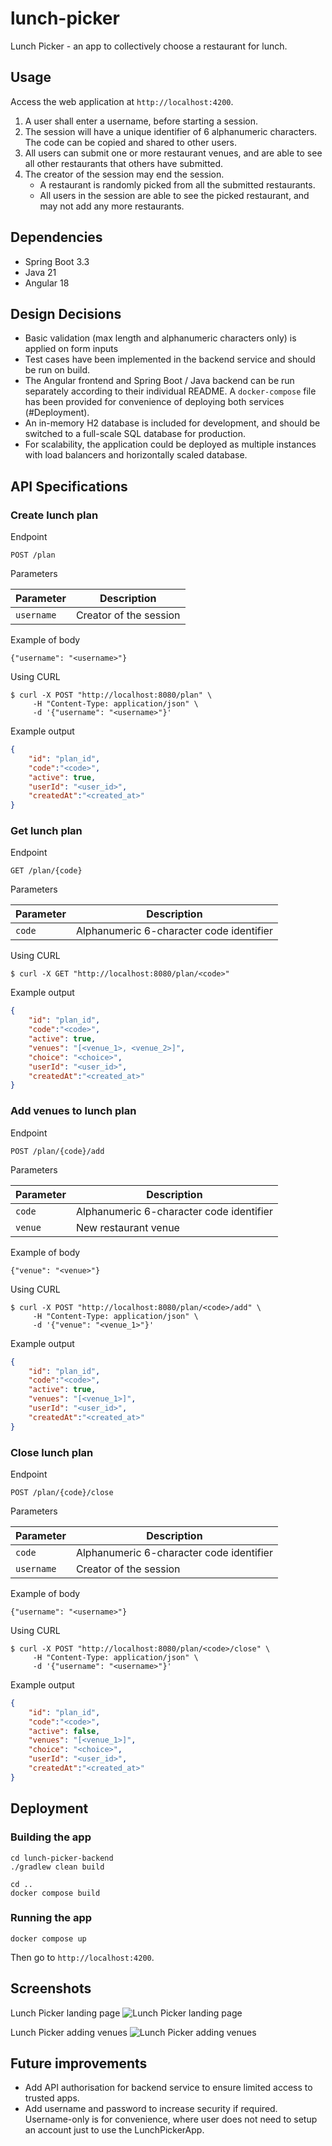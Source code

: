 # lunch-picker

Lunch Picker - an app to collectively choose a restaurant for lunch.

## Usage
Access the web application at `http://localhost:4200`.

1. A user shall enter a username, before starting a session.
2. The session will have a unique identifier of 6 alphanumeric characters. The code can be copied and shared to other users.
3. All users can submit one or more restaurant venues, and are able to see all other restaurants that others have submitted.
4. The creator of the session may end the session.
    * A restaurant is randomly picked from all the submitted restaurants.
    * All users in the session are able to see the picked restaurant, and may not add any more restaurants.

## Dependencies
* Spring Boot 3.3
* Java 21
* Angular 18

## Design Decisions
* Basic validation (max length and alphanumeric characters only) is applied on form inputs
* Test cases have been implemented in the backend service and should be run on build.
* The Angular frontend and Spring Boot / Java backend can be run separately according to their individual README. A `docker-compose` file has been provided for convenience of deploying both services (#Deployment).
* An in-memory H2 database is included for development, and should be switched to a full-scale SQL database for production.
* For scalability, the application could be deployed as multiple instances with load balancers and horizontally scaled database.

## API Specifications

### Create lunch plan

Endpoint

```text
POST /plan
```

Parameters

| Parameter      | Description                              |
| -------------- | ---------------------------------------- |
| `username`     | Creator of the session                   |


Example of body

```
{"username": "<username>"}
```

Using CURL

```console
$ curl -X POST "http://localhost:8080/plan" \
     -H "Content-Type: application/json" \
     -d '{"username": "<username>"}'
```

Example output

```json
{
    "id": "plan_id",
    "code":"<code>",
    "active": true,
    "userId": "<user_id>",
    "createdAt":"<created_at>"
}
```

### Get lunch plan

Endpoint

```text
GET /plan/{code}
```

Parameters

| Parameter      | Description                              |
| -------------- | ---------------------------------------- |
| `code`         | Alphanumeric 6-character code identifier |

Using CURL

```console
$ curl -X GET "http://localhost:8080/plan/<code>" 
```

Example output

```json
{
    "id": "plan_id",
    "code":"<code>",
    "active": true,
    "venues": "[<venue_1>, <venue_2>]",
    "choice": "<choice>",
    "userId": "<user_id>",
    "createdAt":"<created_at>"
}
```

### Add venues to lunch plan

Endpoint

```text
POST /plan/{code}/add
```

Parameters

| Parameter      | Description                              |
| -------------- | ---------------------------------------- |
| `code`         | Alphanumeric 6-character code identifier |
| `venue`        | New restaurant venue                     |


Example of body

```
{"venue": "<venue>"}
```

Using CURL

```console
$ curl -X POST "http://localhost:8080/plan/<code>/add" \
     -H "Content-Type: application/json" \
     -d '{"venue": "<venue_1>"}'
```

Example output

```json
{
    "id": "plan_id",
    "code":"<code>",
    "active": true,
    "venues": "[<venue_1>]",
    "userId": "<user_id>",
    "createdAt":"<created_at>"
}
```

### Close lunch plan

Endpoint

```text
POST /plan/{code}/close
```

Parameters

| Parameter      | Description                              |
| -------------- | ---------------------------------------- |
| `code`         | Alphanumeric 6-character code identifier |
| `username`     | Creator of the session                   |


Example of body

```
{"username": "<username>"}
```

Using CURL

```console
$ curl -X POST "http://localhost:8080/plan/<code>/close" \
     -H "Content-Type: application/json" \
     -d '{"username": "<username>"}'
```

Example output

```json
{
    "id": "plan_id",
    "code":"<code>",
    "active": false,
    "venues": "[<venue_1>]",
    "choice": "<choice>",
    "userId": "<user_id>",
    "createdAt":"<created_at>"
}
```

## Deployment

### Building the app

```
cd lunch-picker-backend
./gradlew clean build

cd ..
docker compose build
```

### Running the app

```
docker compose up
```
Then go to `http://localhost:4200`.


## Screenshots

Lunch Picker landing page
![Lunch Picker landing page](screenshots/lunch-picker-app.png)

Lunch Picker adding venues
![Lunch Picker adding venues](screenshots/lunch-picker-app-venues.png)


## Future improvements

* Add API authorisation for backend service to ensure limited access to trusted apps.
* Add username and password to increase security if required. Username-only is for convenience, where user does not need to setup an account just to use the LunchPickerApp.